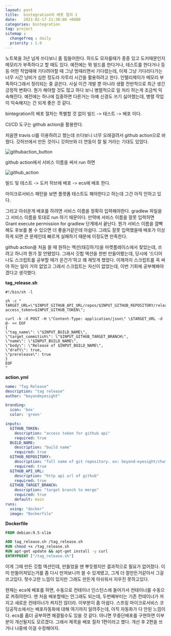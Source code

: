 ```yaml
---
layout: post
title:  bintegration의 배포 절차 1
date:   2021-02-17 21:30:00 +0800
categories: bintegration
tag: project
sitemap :
  changefreq : daily
  priority : 1.0
---
```


노트북을 3년 넘게 쓰다보니 좀 힘들어한다. 하드도 모자를때가 종종 있고 도커때문인지 메모리가 부족하다고 할 때도 있다. 예전에는 뭐 빌드를 한다거나, 테스트를 한다거나 등등 어떤 작업때매 기다려야할 때 그냥 멍때리면서 기다렸는데, 이제 그냥 기다리다가는 너무 시간 낭비가 심한 정도라 자투리 시간을 활용하려고 한다. 인텔리제이가 메모리 부족하다그래서 정리되는 중 글쓴다. 사실 이건 개발 뿐 아니라 생활 전반적으로 최근 생긴 긍정적 변화다. 뭔가 해야할 것도 많고 하다 보니 병렬적으로 일 처리 하는게 조금씩 익숙해진다. 예전에는 하나에 집중하면 다른거는 아예 신경도 쓰기 싫어했는데, 병렬 작업이 익숙해지는 건 되게 좋은 것 같다.

bintegration의 배포 절차는 특별할 것 없이 빌드 -> 테스트 -> 배포 이다.

CI/CD 도구는 github action을 활용한다.

처음엔 travis ci를 이용하려고 했는데 쓰다보니 너무 오래걸려서 github action으로 바꿨다. 깃허브에서 만든 것이니 깃허브와 더 연동이 잘 될 거라는 기대도 있었다.

![githubaction_button](https://dl.dropbox.com/s/d9ulyxot9su8yvn/%EC%8A%A4%ED%81%AC%EB%A6%B0%EC%83%B7%202021-02-17%20%EC%98%A4%ED%9B%84%209.10.58.png)

github action에서 서비스 이름을 써서 run 하면



![github_action](https://dl.dropbox.com/s/23lg3t3a85y0tsg/%EC%8A%A4%ED%81%AC%EB%A6%B0%EC%83%B7%202021-02-17%20%EC%98%A4%ED%9B%84%2012.07.21.png)

빌드 및 테스트 -> 도커 허브에 배포 -> ecs에 배포 한다.

마이크로서비스 패턴을 보면 플랫폼 테스트도 해야한다고 하는데 그건 아직 안하고 있다.

그리고 아쉬운게 배포를 하려면 서비스 이름을 정확히 입력해야한다. gradlew 파일을 그 서비스 이름을 토대로 run 하기 때문이다. 만약에 서비스 이름을 잘못 입력하면 Grant execute permission for gradlew 단계에서 끝난다. 뭔가 서비스 이름을 깜빡해도 후보를 볼 수 있으면 더 좋을거같은데 아쉽다. 그래도 잘못 입력했을때 배포가 이상하게 되면 큰 문제인데 빠르게 실패하기 때문에 이정도면 만족한다.

github action을 처음 쓸 때 원하는 액션(태깅하기)을 마켓플레이스에서 찾았는데, 쓰려고 하니까 뭔가 잘 안됐었다. 그래서 깃헙 액션을 한번 만들어봤는데, 당시에 '드디어 나도 스크립트를 공부할 때가 온건가'하고 꽤 재밋게 했었다. 이제까지 스크립트를 꼭 써야 하는 일이 거의 없었고 그래서 스크립트는 자신이 없었는데, 이번 기회에 공부해봐야겠다고 생각했다.

**tag_release.sh**

```shell
#!/bin/sh -l

sh -c "
TARGET_URL=\"$INPUT_GITHUB_API_URL/repos/$INPUT_GITHUB_REPOSITORY/releases?access_token=$INPUT_GITHUB_TOKEN\";

curl -k -X POST -H \"Content-Type: application/json\" \$TARGET_URL -d @- << EOF
{
\"tag_name\": \"$INPUT_BUILD_NAME\",
\"target_commitish\": \"$INPUT_GITHUB_TARGET_BRANCH\",
\"name\": \"$INPUT_BUILD_NAME\",
\"body\": \"Release of $INPUT_BUILD_NAME\",
\"draft\": true,
\"prerelease\": true
}
EOF
"
```

**action.yml**

```yaml
name: "Tag Release"
description: "tag release"
author: "beyondeyesight"

branding:
  icon: 'box'
  color: 'green'

inputs:
  GITHUB_TOKEN:
    description: "access token for github api"
    required: true
  BUILD_NAME:
    description: "build name"
    required: true
  GITHUB_REPOSITORY:
    description: "full name of git repository. ex: beyond-eyesight/chat"
    required: true
  GITHUB_API_URL:
    description: "http api url of github"
    required: true
  GITHUB_TARGET_BRANCH:
    description: "target branch to merge"
    required: true
    default: main
runs:
  using: "docker"
  image: "Dockerfile"
```

**Dockerfile**

```dockerfile
FROM debian:9.5-slim

ADD tag_release.sh /tag_release.sh
RUN chmod +x /tag_release.sh
RUN apt-get update && apt-get install -y curl
ENTRYPOINT ["/tag_release.sh"]
```

이게 그때 만든 깃헙 액션인데, 만들었을 땐 뿌듯했지만 결과적으로 필요가 없어졌다. 이미 만들어져있는거를 좀 다시 만져보니까 쓸 수 있게됐고, 그게 더 잘만든거같아서 그걸 쓰고있다. 헛수고한 느낌이 있지만 그래도 만든게 아쉬워서 지우진 못하고있다.

현재는 ecs에 배포를 하면, 수동으로 컨테이너 인스턴스에 들어가서 컨테이너를 수동으로 켜줘야한다. 맨 처음 배포할때는 안그래도 되는데, 두번째부터는 기존 컨테이너가 꺼지고 새로운 컨테이너가 켜지진 않더라. 이부분이 좀 아쉽다. 스프링 마이크로서비스 코딩공작소에서는 배포자동화에 대해 여기까지 알려주는데, 아직 자동화가 다 안된 느낌이다. ecs를 좀더 공부하면 해결될수도 있을 것 같다. 아니면 무중단배포를 구현하면 이부분이 개선될지도 모르겠다. 그래서 제목을 배포 절차 1편이라고 했다. 개선 후 2편을 쓰거나 나중에 이걸 수정해야지.